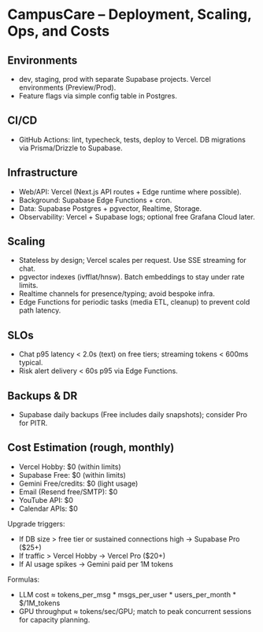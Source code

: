 # CampusCare – Deployment, Scaling, Ops, and Costs

## Environments
- dev, staging, prod with separate Supabase projects. Vercel environments (Preview/Prod).
- Feature flags via simple config table in Postgres.

## CI/CD
- GitHub Actions: lint, typecheck, tests, deploy to Vercel. DB migrations via Prisma/Drizzle to Supabase.

## Infrastructure
- Web/API: Vercel (Next.js API routes + Edge runtime where possible).
- Background: Supabase Edge Functions + cron.
- Data: Supabase Postgres + pgvector, Realtime, Storage.
- Observability: Vercel + Supabase logs; optional free Grafana Cloud later.

## Scaling
- Stateless by design; Vercel scales per request. Use SSE streaming for chat.
- pgvector indexes (ivfflat/hnsw). Batch embeddings to stay under rate limits.
- Realtime channels for presence/typing; avoid bespoke infra.
- Edge Functions for periodic tasks (media ETL, cleanup) to prevent cold path latency.

## SLOs
- Chat p95 latency < 2.0s (text) on free tiers; streaming tokens < 600ms typical.
- Risk alert delivery < 60s p95 via Edge Functions.

## Backups & DR
- Supabase daily backups (Free includes daily snapshots); consider Pro for PITR.

## Cost Estimation (rough, monthly)
- Vercel Hobby: $0 (within limits)
- Supabase Free: $0 (within limits)
- Gemini Free/credits: $0 (light usage)
- Email (Resend free/SMTP): $0
- YouTube API: $0
- Calendar APIs: $0

Upgrade triggers:
- If DB size > free tier or sustained connections high -> Supabase Pro ($25+)
- If traffic > Vercel Hobby -> Vercel Pro ($20+)
- If AI usage spikes -> Gemini paid per 1M tokens

Formulas:
- LLM cost ≈ tokens_per_msg * msgs_per_user * users_per_month * $/1M_tokens
- GPU throughput ≈ tokens/sec/GPU; match to peak concurrent sessions for capacity planning.
